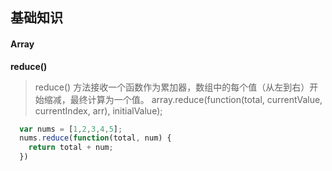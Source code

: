 ## 基础知识

#### Array
**reduce()**
> reduce() 方法接收一个函数作为累加器，数组中的每个值（从左到右）开始缩减，最终计算为一个值。
> array.reduce(function(total, currentValue, currentIndex, arr), initialValue);
```js
  var nums = [1,2,3,4,5];
  nums.reduce(function(total, num) {
    return total + num;
  })
```
